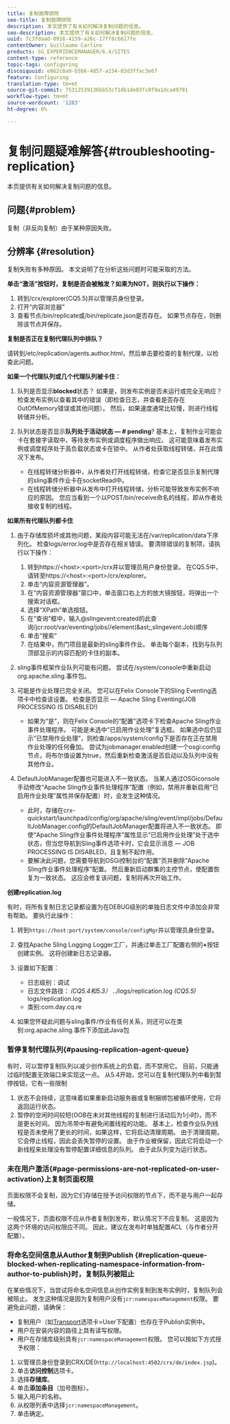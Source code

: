 ```yaml
---
title: 复制故障排除
seo-title: 复制故障排除
description: 本文提供了有关如何解决复制问题的信息。
seo-description: 本文提供了有关如何解决复制问题的信息。
uuid: 7c3fdaad-0916-4159-a26c-17ff8c6617fe
contentOwner: Guillaume Carlino
products: SG_EXPERIENCEMANAGER/6.4/SITES
content-type: reference
topic-tags: configuring
discoiquuid: e862c8a9-b5b6-4857-a154-03d3ffac3e67
feature: Configuring
translation-type: tm+mt
source-git-commit: 75312539136bb53cf1db1de03fc0f9a1dca49791
workflow-type: tm+mt
source-wordcount: '1283'
ht-degree: 0%

---
```



# 复制问题疑难解答{#troubleshooting-replication}

本页提供有关如何解决复制问题的信息。

## 问题{#problem}

复制（非反向复制）由于某种原因失败。

## 分辨率 {#resolution}

复制失败有多种原因。 本文说明了在分析这些问题时可能采取的方法。

**单击“激活”按钮时，复制是否会被触发？如果为NOT，则执行以下操作：**

1. 转到/crx/explorer(CQ5.5)并以管理员身份登录。
1. 打开“内容浏览器”
1. 查看节点/bin/replicate或/bin/replicate.json是否存在。 如果节点存在，则删除该节点并保存。

**复制是否正在复制代理队列中排队？**

请转到/etc/replication/agents.author.html，然后单击要检查的复制代理，以检查此问题。

**如果一个代理队列或几个代理队列被卡住：**

1. 队列是否显示&#x200B;**blocked**&#x200B;状态？ 如果是，则发布实例是否未运行或完全无响应？ 检查发布实例以查看其中的错误（即检查日志，并查看是否存在OutOfMemory错误或其他问题）。 然后，如果速度通常比较慢，则进行线程转储并分析。
1. 队列状态是否显示&#x200B;**队列处于活动状态 — # pending**? 基本上，复制作业可能会卡在套接字读取中，等待发布实例或调度程序做出响应。 这可能意味着发布实例或调度程序处于高负载状态或卡在锁中。 从作者处获取线程转储，并在此情况下发布。

   * 在线程转储分析器中，从作者处打开线程转储，检查它是否显示复制代理的sling事件作业卡在socketRead中。
   * 在线程转储分析器中从发布中打开线程转储，分析可能导致发布实例不响应的原因。 您应当看到一个以POST/bin/receive命名的线程，即从作者处接收复制的线程。

**如果所有代理队列都卡住**

1. 由于存储库损坏或其他问题，某段内容可能无法在/var/replication/data下序列化。 检查logs/error.log中是否存在相关错误。 要清除错误的复制项，请执行以下操作：

   1. 转到https://&lt;host>:&lt;port>/crx并以管理员用户身份登录。 在CQ5.5中，请转至https://&lt;host>:&lt;port>/crx/explorer。
   1. 单击“内容资源管理器”。
   1. 在“内容资源管理器”窗口中，单击窗口右上方的放大镜按钮，将弹出一个搜索对话框。
   1. 选择“XPath”单选按钮。
   1. 在“查询”框中，输入@slingevent:created的此查询/jcr:root/var/eventing/jobs//element(&amp;ast;,slingevent:Job)顺序
   1. 单击“搜索”
   1. 在结果中，热门项目是最新的sling事件作业。 单击每个副本，找到与队列顶部显示的内容匹配的卡住的副本。

1. sling事件框架作业队列可能有问题。 尝试在/system/console中重新启动org.apache.sling.事件包。
1. 可能是作业处理已完全关闭。 您可以在Felix Console下的Sling Eventing选项卡中检查该设置。 检查是否显示 — Apache Sling Eventing(JOB PROCESSING IS DISABLED!)

   * 如果为“是”，则在Felix Console的“配置”选项卡下检查Apache Sling作业事件处理程序。 可能是未选中“已启用作业处理”复选框。 如果选中后仍显示“已禁用作业处理”，则检查/apps/system/config下是否存在正在禁用作业处理的任何叠加。 尝试为jobmanager.enabled创建一个osgi:config节点，将布尔值设置为true，然后重新检查激活是否启动以及队列中没有其他作业。

1. DefaultJobManager配置也可能进入不一致状态。 当某人通过OSGiconsole手动修改“Apache Sling作业事件处理程序”配置（例如，禁用并重新启用“已启用作业处理”属性并保存配置）时，会发生这种情况。

   * 此时，存储在crx-quickstart/launchpad/config/org/apache/sling/event/impl/jobs/DefaultJobManager.config的DefaultJobManager配置将进入不一致状态。 即使“Apache Sling作业事件处理程序”属性显示“已启用作业处理”处于选中状态，但当您导航到Sling事件选项卡时，它会显示消息 — JOB PROCESSING IS DISABLED，且复制不起作用。
   * 要解决此问题，您需要导航到OSGi控制台的“配置”页并删除“Apache Sling作业事件处理程序”配置。 然后重新启动群集的主控节点，使配置恢复为一致状态。 这应会修复该问题，复制将再次开始工作。

**创建replication.log**

有时，将所有复制日志记录都设置为在DEBUG级别的单独日志文件中添加会非常有帮助。 要执行此操作：

1. 转到`https://host:port/system/console/configMgr`并以管理员身份登录。
1. 查找Apache Sling Logging Logger工厂，并通过单击工厂配置右侧的&#x200B;**+**&#x200B;按钮创建实例。 这将创建新日志记录器。
1. 设置如下配置：

   * 日志级别：调试
   * 日志文件路径：*（CQ5.4和5.3）* ../logs/replication.log *(CQ5.5)* logs/replication.log
   * 类别:com.day.cq.re

1. 如果您怀疑此问题与sling事件/作业有任何关系，则还可以在类别:org.apache.sling.事件下添加此Java包

### 暂停复制代理队列{#pausing-replication-agent-queue}

有时，可以暂停复制队列以减少创作系统上的负载，而不禁用它。 目前，只能通过临时配置无效端口来实现这一点。 从5.4开始，您可以在复制代理队列中看到暂停按钮，它有一些限制

1. 状态不会持续，这意味着如果重新启动服务器或复制捆绑包被循环使用，它将返回运行状态。
1. 暂停的空闲时间较短(OOB在未对其他线程的复制进行活动后为1小时)，而不是更长时间。 因为吊带中有避免闲置线程的功能。 基本上，检查作业队列线程是否未使用了更长的时间，如果这样，它将启动清理周期。 由于清理周期，它会停止线程，因此会丢失暂停的设置。 由于作业被保留，因此它将启动一个新线程来处理没有暂停配置详细信息的队列。 由于此队列变为运行状态。

### 未在用户激活{#page-permissions-are-not-replicated-on-user-activation}上复制页面权限

页面权限不会复制，因为它们存储在授予访问权限的节点下，而不是与用户一起存储。

一般情况下，页面权限不应从作者复制到发布，默认情况下不应复制。 这是因为这两个环境的访问权限应不同。 因此，建议在发布时单独配置ACL（与作者分开配置）。

### 将命名空间信息从Author复制到Publish {#replication-queue-blocked-when-replicating-namespace-information-from-author-to-publish}时，复制队列被阻止

在某些情况下，当尝试将命名空间信息从创作实例复制到发布实例时，复制队列会被阻止。 发生这种情况是因为复制用户没有`jcr:namespaceManagement`权限。 要避免此问题，请确保：

* 复制用户（如[Transport](/help/sites-deploying/replication.md#replication-agents-configuration-parameters)选项卡>User下配置）也存在于Publish实例中。
* 用户在安装内容的路径上具有读写权限。
* 用户在存储库级别具有`jcr:namespaceManagement`权限。 您可以按如下方式授予权限：

1. 以管理员身份登录到CRX/DE(`http://localhost:4502/crx/de/index.jsp`)。
1. 单击&#x200B;**访问控制**&#x200B;选项卡。
1. 选择&#x200B;**存储库**。
1. 单击&#x200B;**添加条目**（加号图标）。
1. 输入用户的名称。
1. 从权限列表中选择`jcr:namespaceManagement`。
1. 单击确定。

